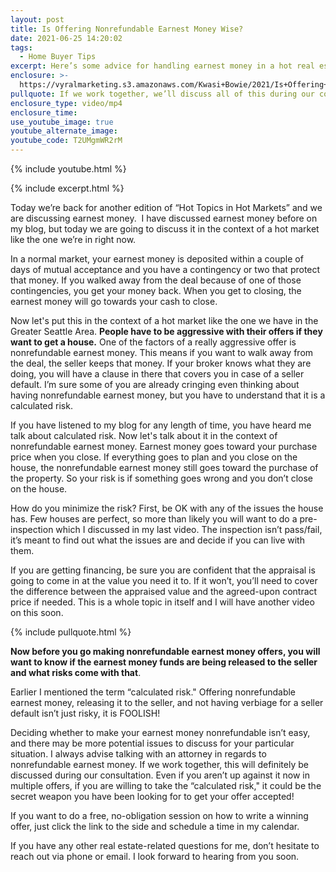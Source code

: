 ```yaml
---
layout: post
title: Is Offering Nonrefundable Earnest Money Wise?
date: 2021-06-25 14:20:02
tags:
  - Home Buyer Tips
excerpt: Here’s some advice for handling earnest money in a hot real estate market.
enclosure: >-
  https://vyralmarketing.s3.amazonaws.com/Kwasi+Bowie/2021/Is+Offering+Nonrefundable+Earnest+Money+Wise_.mp4
pullquote: If we work together, we’ll discuss all of this during our consultation.
enclosure_type: video/mp4
enclosure_time:
use_youtube_image: true
youtube_alternate_image:
youtube_code: T2UMgmWR2rM
---
```

{% include youtube.html %}

{% include excerpt.html %}

Today we’re back for another edition of “Hot Topics in Hot Markets” and we are discussing earnest money.&nbsp; I have discussed earnest money before on my blog, but today we are going to discuss it in the context of a hot market like the one we’re in right now.&nbsp;

In a normal market, your earnest money is deposited within a couple of days of mutual acceptance and you have a contingency or two that protect that money. If you walked away from the deal because of one of those contingencies, you get your money back. When you get to closing, the earnest money will go towards your cash to close.

Now let's put this in the context of a hot market like the one we have in the Greater Seattle Area. **People have to be aggressive with their offers if they want to get a house.** One of the factors of a really aggressive offer is nonrefundable earnest money. This means if you want to walk away from the deal, the seller keeps that money. If your broker knows what they are doing, you will have a clause in there that covers you in case of a seller default. I’m sure some of you are already cringing even thinking about having nonrefundable earnest money, but you have to understand that it is a calculated risk.

If you have listened to my blog for any length of time, you have heard me talk about calculated risk. Now let's talk about it in the context of nonrefundable earnest money. Earnest money goes toward your purchase price when you close. If everything goes to plan and you close on the house, the nonrefundable earnest money still goes toward the purchase of the property. So your risk is if something goes wrong and you don’t close on the house.&nbsp;

How do you minimize the risk? First, be OK with any of the issues the house has. Few houses are perfect, so more than likely you will want to do a pre-inspection which I discussed in my last video. The inspection isn’t pass/fail, it’s meant to find out what the issues are and decide if you can live with them.

If you are getting financing, be sure you are confident that the appraisal is going to come in at the value you need it to. If it won’t, you’ll need to cover the difference between the appraised value and the agreed-upon contract price if needed. This is a whole topic in itself and I will have another video on this soon.

{% include pullquote.html %}

**Now before you go making nonrefundable earnest money offers, you will want to know if the earnest money funds are being released to the seller and what risks come with that**.

Earlier I mentioned the term “calculated risk." Offering nonrefundable earnest money, releasing it to the seller, and not having verbiage for a seller default isn’t just risky, it is FOOLISH\!

Deciding whether to make your earnest money nonrefundable isn’t easy, and there may be more potential issues to discuss for your particular situation. I always advise talking with an attorney in regards to nonrefundable earnest money. If we work together, this will definitely be discussed during our consultation. Even if you aren’t up against it now in multiple offers, if you are willing to take the “calculated risk," it could be the secret weapon you have been looking for to get your offer accepted\!

If you want to do a free, no-obligation session on how to write a winning offer, just click the link to the side and schedule a time in my calendar.

If you have any other real estate-related questions for me, don’t hesitate to reach out via phone or email. I look forward to hearing from you soon.
